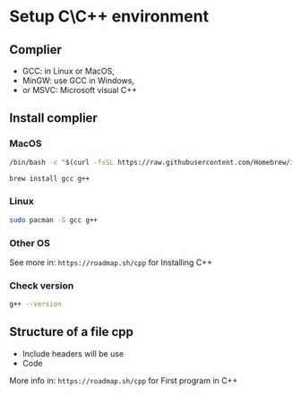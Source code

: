 # Setup C\C++ environment

## Complier

* GCC: in Linux or MacOS,
* MinGW: use GCC in Windows,
* or MSVC: Microsoft visual C++

## Install complier

### MacOS

```bash
/bin/bash -c "$(curl -fsSL https://raw.githubusercontent.com/Homebrew/install/HEAD/install.sh)"

brew install gcc g++
```

### Linux

```bash
sudo pacman -S gcc g++
```

### Other OS

See more in: `https://roadmap.sh/cpp` for Installing C++

### Check version

```bash
g++ --version
```

## Structure of a file cpp

* Include headers will be use
* Code

More info in: `https://roadmap.sh/cpp` for First program in C++
